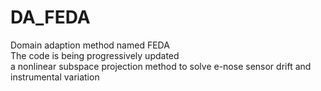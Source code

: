 # DA_FEDA
Domain adaption method named FEDA  
The code is being progressively updated   
a nonlinear subspace projection method to solve e-nose sensor drift and instrumental variation
